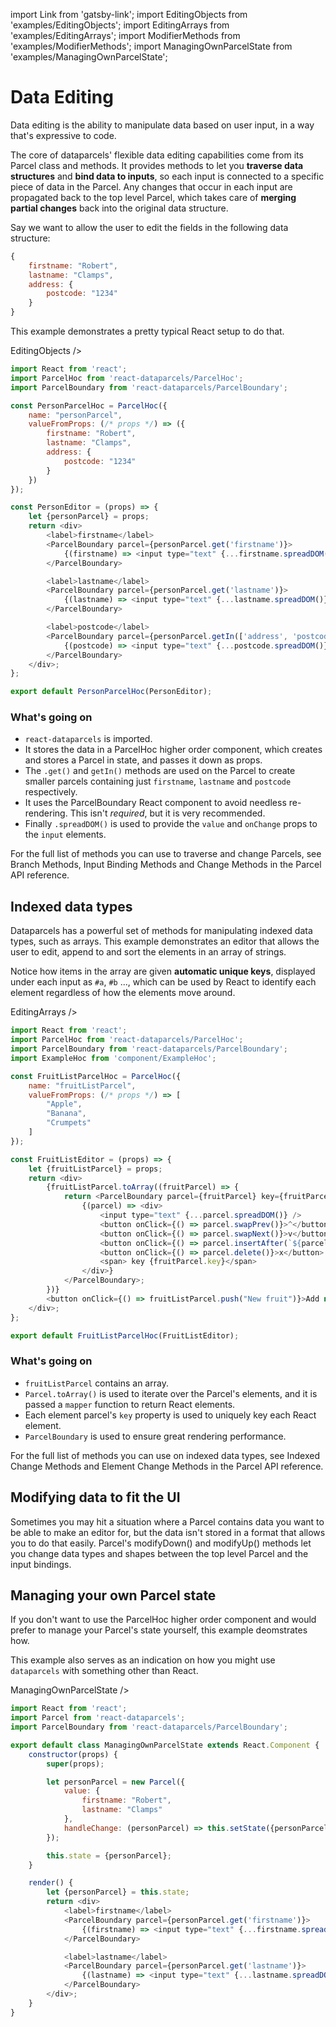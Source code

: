 import Link from 'gatsby-link';
import EditingObjects from 'examples/EditingObjects';
import EditingArrays from 'examples/EditingArrays';
import ModifierMethods from 'examples/ModifierMethods';
import ManagingOwnParcelState from 'examples/ManagingOwnParcelState';

# Data Editing

Data editing is the ability to manipulate data based on user input, in a way that's expressive to code.

The core of dataparcels' flexible data editing capabilities come from its <Link to="/api/Parcel">Parcel</Link> class and methods. It provides methods to let you **traverse data structures** and **bind data to inputs**, so each input is connected to a specific piece of data in the Parcel. Any changes that occur in each input are propagated back to the top level Parcel, which takes care of **merging partial changes** back into the original data structure.

Say we want to allow the user to edit the fields in the following data structure:

```js
{
    firstname: "Robert",
    lastname: "Clamps",
    address: {
        postcode: "1234"
    }
}
```

This example demonstrates a pretty typical React setup to do that.

EditingObjects />

```js
import React from 'react';
import ParcelHoc from 'react-dataparcels/ParcelHoc';
import ParcelBoundary from 'react-dataparcels/ParcelBoundary';

const PersonParcelHoc = ParcelHoc({
    name: "personParcel",
    valueFromProps: (/* props */) => ({
        firstname: "Robert",
        lastname: "Clamps",
        address: {
            postcode: "1234"
        }
    })
});

const PersonEditor = (props) => {
    let {personParcel} = props;
    return <div>
        <label>firstname</label>
        <ParcelBoundary parcel={personParcel.get('firstname')}>
            {(firstname) => <input type="text" {...firstname.spreadDOM()} />}
        </ParcelBoundary>

        <label>lastname</label>
        <ParcelBoundary parcel={personParcel.get('lastname')}>
            {(lastname) => <input type="text" {...lastname.spreadDOM()} />}
        </ParcelBoundary>

        <label>postcode</label>
        <ParcelBoundary parcel={personParcel.getIn(['address', 'postcode'])}>
            {(postcode) => <input type="text" {...postcode.spreadDOM()} />}
        </ParcelBoundary>
    </div>;
};

export default PersonParcelHoc(PersonEditor);

```

### What's going on

* `react-dataparcels` is imported.
* It stores the data in a <Link to="/api/ParcelHoc">ParcelHoc</Link> higher order component, which creates and stores a Parcel in state, and passes it down as props.
* The `.get()` and `getIn()` methods are used on the Parcel to create smaller parcels containing just `firstname`, `lastname` and `postcode` respectively.
* It uses the <Link to="/api/ParcelBoundary">ParcelBoundary</Link> React component to avoid needless re-rendering. This isn't *required*, but it is very recommended.
* Finally `.spreadDOM()` is used to provide the `value` and `onChange` props to the `input` elements.

For the full list of methods you can use to traverse and change Parcels, see <Link to="/api/Parcel#branch_methods">Branch Methods</Link>, <Link to="/api/Parcel#input_binding_methods">Input Binding Methods</Link> and <Link to="/api/Parcel#change_methods">Change Methods</Link> in the Parcel API reference.

## Indexed data types

Dataparcels has a powerful set of methods for manipulating indexed data types, such as arrays. This example demonstrates an editor that allows the user to edit, append to and sort the elements in an array of strings.

Notice how items in the array are given **automatic unique keys**, displayed under each input as `#a`, `#b` ..., which can be used by React to identify each element regardless of how the elements move around.

EditingArrays />

```js
import React from 'react';
import ParcelHoc from 'react-dataparcels/ParcelHoc';
import ParcelBoundary from 'react-dataparcels/ParcelBoundary';
import ExampleHoc from 'component/ExampleHoc';

const FruitListParcelHoc = ParcelHoc({
    name: "fruitListParcel",
    valueFromProps: (/* props */) => [
        "Apple",
        "Banana",
        "Crumpets"
    ]
});

const FruitListEditor = (props) => {
    let {fruitListParcel} = props;
    return <div>
        {fruitListParcel.toArray((fruitParcel) => {
            return <ParcelBoundary parcel={fruitParcel} key={fruitParcel.key}>
                {(parcel) => <div>
                    <input type="text" {...parcel.spreadDOM()} />
                    <button onClick={() => parcel.swapPrev()}>^</button>
                    <button onClick={() => parcel.swapNext()}>v</button>
                    <button onClick={() => parcel.insertAfter(`${parcel.value} copy`)}>+</button>
                    <button onClick={() => parcel.delete()}>x</button>
                    <span> key {fruitParcel.key}</span>
                </div>}
            </ParcelBoundary>;
        })}
        <button onClick={() => fruitListParcel.push("New fruit")}>Add new fruit</button>
    </div>;
};

export default FruitListParcelHoc(FruitListEditor);
```

### What's going on

* `fruitListParcel` contains an array.
* `Parcel.toArray()` is used to iterate over the Parcel's elements, and it is passed a `mapper` function to return React elements.
* Each element parcel's `key` property is used to uniquely key each React element.
* `ParcelBoundary` is used to ensure great rendering performance.

For the full list of methods you can use on indexed data types, see <Link to="/api/Parcel#indexed_change_methods">Indexed Change Methods</Link> and <Link to="/api/Parcel#element_change_methods">Element Change Methods</Link> in the Parcel API reference.

## Modifying data to fit the UI

Sometimes you may hit a situation where a Parcel contains data you want to be able to make an editor for, but the data isn't stored in a format that allows you to do that easily. Parcel's <Link to="/api/Parcel#modifyDown">modifyDown()</Link> and <Link to="/api/Parcel#modifyUp">modifyUp()</Link> methods let you change data types and shapes between the top level Parcel and the input bindings.

<ModifierMethods />

## Managing your own Parcel state

If you don't want to use the <Link to="/api/ParcelHoc">ParcelHoc higher order component</Link> and would prefer to manage your Parcel's state yourself, this example deomstrates how.

This example also serves as an indication on how you might use `dataparcels` with something other than React.

ManagingOwnParcelState />

```js
import React from 'react';
import Parcel from 'react-dataparcels';
import ParcelBoundary from 'react-dataparcels/ParcelBoundary';

export default class ManagingOwnParcelState extends React.Component {
    constructor(props) {
        super(props);

        let personParcel = new Parcel({
            value: {
                firstname: "Robert",
                lastname: "Clamps"
            },
            handleChange: (personParcel) => this.setState({personParcel})
        });

        this.state = {personParcel};
    }

    render() {
        let {personParcel} = this.state;
        return <div>
            <label>firstname</label>
            <ParcelBoundary parcel={personParcel.get('firstname')}>
                {(firstname) => <input type="text" {...firstname.spreadDOM()} />}
            </ParcelBoundary>

            <label>lastname</label>
            <ParcelBoundary parcel={personParcel.get('lastname')}>
                {(lastname) => <input type="text" {...lastname.spreadDOM()} />}
            </ParcelBoundary>
        </div>;
    }
}

```
